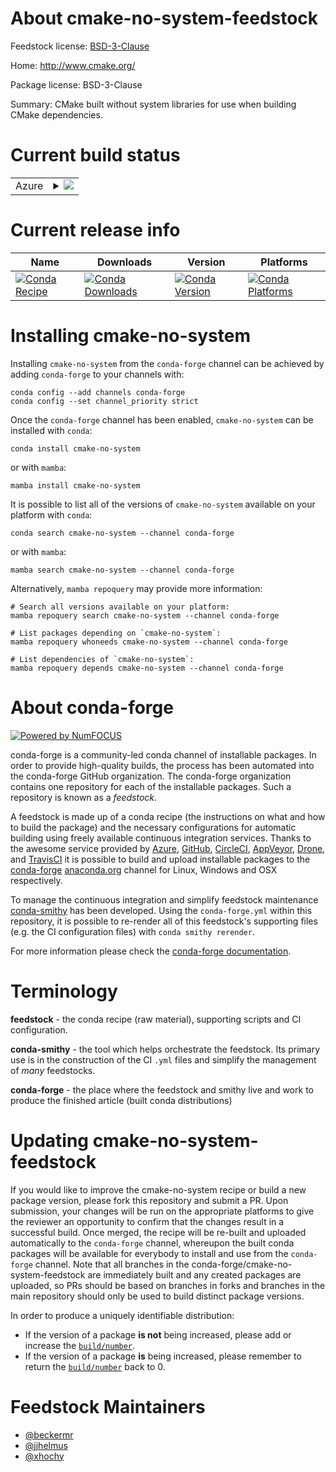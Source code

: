About cmake-no-system-feedstock
===============================

Feedstock license: [BSD-3-Clause](https://github.com/conda-forge/cmake-no-system-feedstock/blob/main/LICENSE.txt)

Home: http://www.cmake.org/

Package license: BSD-3-Clause

Summary: CMake built without system libraries for use when building CMake dependencies.

Current build status
====================


<table>
    
  <tr>
    <td>Azure</td>
    <td>
      <details>
        <summary>
          <a href="https://dev.azure.com/conda-forge/feedstock-builds/_build/latest?definitionId=9735&branchName=main">
            <img src="https://dev.azure.com/conda-forge/feedstock-builds/_apis/build/status/cmake-no-system-feedstock?branchName=main">
          </a>
        </summary>
        <table>
          <thead><tr><th>Variant</th><th>Status</th></tr></thead>
          <tbody><tr>
              <td>linux_64</td>
              <td>
                <a href="https://dev.azure.com/conda-forge/feedstock-builds/_build/latest?definitionId=9735&branchName=main">
                  <img src="https://dev.azure.com/conda-forge/feedstock-builds/_apis/build/status/cmake-no-system-feedstock?branchName=main&jobName=linux&configuration=linux%20linux_64_" alt="variant">
                </a>
              </td>
            </tr><tr>
              <td>linux_aarch64</td>
              <td>
                <a href="https://dev.azure.com/conda-forge/feedstock-builds/_build/latest?definitionId=9735&branchName=main">
                  <img src="https://dev.azure.com/conda-forge/feedstock-builds/_apis/build/status/cmake-no-system-feedstock?branchName=main&jobName=linux&configuration=linux%20linux_aarch64_" alt="variant">
                </a>
              </td>
            </tr><tr>
              <td>linux_ppc64le</td>
              <td>
                <a href="https://dev.azure.com/conda-forge/feedstock-builds/_build/latest?definitionId=9735&branchName=main">
                  <img src="https://dev.azure.com/conda-forge/feedstock-builds/_apis/build/status/cmake-no-system-feedstock?branchName=main&jobName=linux&configuration=linux%20linux_ppc64le_" alt="variant">
                </a>
              </td>
            </tr><tr>
              <td>osx_64</td>
              <td>
                <a href="https://dev.azure.com/conda-forge/feedstock-builds/_build/latest?definitionId=9735&branchName=main">
                  <img src="https://dev.azure.com/conda-forge/feedstock-builds/_apis/build/status/cmake-no-system-feedstock?branchName=main&jobName=osx&configuration=osx%20osx_64_" alt="variant">
                </a>
              </td>
            </tr><tr>
              <td>osx_arm64</td>
              <td>
                <a href="https://dev.azure.com/conda-forge/feedstock-builds/_build/latest?definitionId=9735&branchName=main">
                  <img src="https://dev.azure.com/conda-forge/feedstock-builds/_apis/build/status/cmake-no-system-feedstock?branchName=main&jobName=osx&configuration=osx%20osx_arm64_" alt="variant">
                </a>
              </td>
            </tr>
          </tbody>
        </table>
      </details>
    </td>
  </tr>
</table>

Current release info
====================

| Name | Downloads | Version | Platforms |
| --- | --- | --- | --- |
| [![Conda Recipe](https://img.shields.io/badge/recipe-cmake--no--system-green.svg)](https://anaconda.org/conda-forge/cmake-no-system) | [![Conda Downloads](https://img.shields.io/conda/dn/conda-forge/cmake-no-system.svg)](https://anaconda.org/conda-forge/cmake-no-system) | [![Conda Version](https://img.shields.io/conda/vn/conda-forge/cmake-no-system.svg)](https://anaconda.org/conda-forge/cmake-no-system) | [![Conda Platforms](https://img.shields.io/conda/pn/conda-forge/cmake-no-system.svg)](https://anaconda.org/conda-forge/cmake-no-system) |

Installing cmake-no-system
==========================

Installing `cmake-no-system` from the `conda-forge` channel can be achieved by adding `conda-forge` to your channels with:

```
conda config --add channels conda-forge
conda config --set channel_priority strict
```

Once the `conda-forge` channel has been enabled, `cmake-no-system` can be installed with `conda`:

```
conda install cmake-no-system
```

or with `mamba`:

```
mamba install cmake-no-system
```

It is possible to list all of the versions of `cmake-no-system` available on your platform with `conda`:

```
conda search cmake-no-system --channel conda-forge
```

or with `mamba`:

```
mamba search cmake-no-system --channel conda-forge
```

Alternatively, `mamba repoquery` may provide more information:

```
# Search all versions available on your platform:
mamba repoquery search cmake-no-system --channel conda-forge

# List packages depending on `cmake-no-system`:
mamba repoquery whoneeds cmake-no-system --channel conda-forge

# List dependencies of `cmake-no-system`:
mamba repoquery depends cmake-no-system --channel conda-forge
```


About conda-forge
=================

[![Powered by
NumFOCUS](https://img.shields.io/badge/powered%20by-NumFOCUS-orange.svg?style=flat&colorA=E1523D&colorB=007D8A)](https://numfocus.org)

conda-forge is a community-led conda channel of installable packages.
In order to provide high-quality builds, the process has been automated into the
conda-forge GitHub organization. The conda-forge organization contains one repository
for each of the installable packages. Such a repository is known as a *feedstock*.

A feedstock is made up of a conda recipe (the instructions on what and how to build
the package) and the necessary configurations for automatic building using freely
available continuous integration services. Thanks to the awesome service provided by
[Azure](https://azure.microsoft.com/en-us/services/devops/), [GitHub](https://github.com/),
[CircleCI](https://circleci.com/), [AppVeyor](https://www.appveyor.com/),
[Drone](https://cloud.drone.io/welcome), and [TravisCI](https://travis-ci.com/)
it is possible to build and upload installable packages to the
[conda-forge](https://anaconda.org/conda-forge) [anaconda.org](https://anaconda.org/)
channel for Linux, Windows and OSX respectively.

To manage the continuous integration and simplify feedstock maintenance
[conda-smithy](https://github.com/conda-forge/conda-smithy) has been developed.
Using the ``conda-forge.yml`` within this repository, it is possible to re-render all of
this feedstock's supporting files (e.g. the CI configuration files) with ``conda smithy rerender``.

For more information please check the [conda-forge documentation](https://conda-forge.org/docs/).

Terminology
===========

**feedstock** - the conda recipe (raw material), supporting scripts and CI configuration.

**conda-smithy** - the tool which helps orchestrate the feedstock.
                   Its primary use is in the construction of the CI ``.yml`` files
                   and simplify the management of *many* feedstocks.

**conda-forge** - the place where the feedstock and smithy live and work to
                  produce the finished article (built conda distributions)


Updating cmake-no-system-feedstock
==================================

If you would like to improve the cmake-no-system recipe or build a new
package version, please fork this repository and submit a PR. Upon submission,
your changes will be run on the appropriate platforms to give the reviewer an
opportunity to confirm that the changes result in a successful build. Once
merged, the recipe will be re-built and uploaded automatically to the
`conda-forge` channel, whereupon the built conda packages will be available for
everybody to install and use from the `conda-forge` channel.
Note that all branches in the conda-forge/cmake-no-system-feedstock are
immediately built and any created packages are uploaded, so PRs should be based
on branches in forks and branches in the main repository should only be used to
build distinct package versions.

In order to produce a uniquely identifiable distribution:
 * If the version of a package **is not** being increased, please add or increase
   the [``build/number``](https://docs.conda.io/projects/conda-build/en/latest/resources/define-metadata.html#build-number-and-string).
 * If the version of a package **is** being increased, please remember to return
   the [``build/number``](https://docs.conda.io/projects/conda-build/en/latest/resources/define-metadata.html#build-number-and-string)
   back to 0.

Feedstock Maintainers
=====================

* [@beckermr](https://github.com/beckermr/)
* [@jjhelmus](https://github.com/jjhelmus/)
* [@xhochy](https://github.com/xhochy/)

